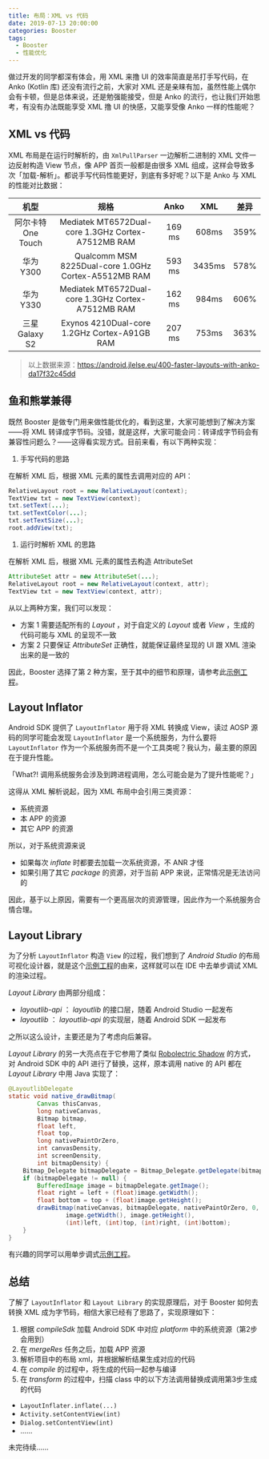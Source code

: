 ```yaml
---
title: 布局：XML vs 代码
date: 2019-07-13 20:00:00
categories: Booster
tags:
  - Booster
  - 性能优化
---
```


做过开发的同学都深有体会，用 XML 来撸 UI 的效率简直是吊打手写代码，在 Anko (Kotlin 库) 还没有流行之前，大家对 XML 还是亲睐有加，虽然性能上偶尔会有卡顿，但是总体来说，还是勉强能接受，但是 Anko 的流行，也让我们开始思考，有没有办法既能享受 XML 撸 UI 的快感，又能享受像 Anko 一样的性能呢？

## XML vs 代码

XML 布局是在运行时解析的，由 `XmlPullParser` 一边解析二进制的 XML 文件一边反射构造 View 节点，像 APP 首页一般都是由很多 XML 组成，这样会导致多次「加载-解析」。都说手写代码性能更好，到底有多好呢？以下是  Anko 与 XML 的性能对比数据：

| 机型              | 规格                                                 | Anko   | XML    | 差异 |
|:-----------------:|:----------------------------------------------------:|:------:|:------:|:----:|
| 阿尔卡特One Touch | Mediatek MT6572Dual-core 1.3GHz Cortex-A7512MB RAM   | 169 ms | 608ms  | 359% |
| 华为 Y300         | Qualcomm MSM 8225Dual-core 1.0GHz Cortex-A5512MB RAM | 593 ms | 3435ms | 578% |
| 华为 Y330         | Mediatek MT6572Dual-core 1.3GHz Cortex-A7512MB RAM   | 162 ms | 984ms  | 606% |
| 三星 Galaxy S2    | Exynos 4210Dual-core 1.2GHz Cortex-A91GB RAM         | 207 ms | 753ms  | 363% |

> 以上数据来源：https://android.jlelse.eu/400-faster-layouts-with-anko-da17f32c45dd

## 鱼和熊掌兼得

既然 Booster 是做专门用来做性能优化的，看到这里，大家可能想到了解决方案——将 XML 转译成字节码。没错，就是这样，大家可能会问：转译成字节码会有兼容性问题么？——这得看实现方式。目前来看，有以下两种实现：

1. 手写代码的思路

  在解析 XML 后，根据 XML 元素的属性去调用对应的 API：

  ```java
  RelativeLayout root = new RelativeLayout(context);
  TextView txt = new TextView(context);
  txt.setText(...);
  txt.setTextColor(...);
  txt.setTextSize(...);
  root.addView(txt);
  ```

1. 运行时解析 XML 的思路

  在解析 XML 后，根据 XML 元素的属性去构造 AttributeSet

  ```java
  AttributeSet attr = new AttributeSet(...);
  RelativeLayout root = new RelativeLayout(context, attr);
  TextView txt = new TextView(context, attr);
  ```

从以上两种方案，我们可以发现：

- 方案 1 需要适配所有的 *Layout* ，对于自定义的 *Layout* 或者 *View* ，生成的代码可能与 XML 的呈现不一致
- 方案 2 只要保证 *AttributeSet* 正确性，就能保证最终呈现的 UI 跟 XML 渲染出来的是一致的

因此，Booster 选择了第 2 种方案，至于其中的细节和原理，请参考此[示例工程](https://github.com/johnsonlee/layoutlib)。

## Layout Inflator

Android SDK 提供了 `LayoutInflator` 用于将 XML 转换成 View，读过 AOSP 源码的同学可能会发现 `LayoutInflator` 是一个系统服务，为什么要将 `LayoutInflator` 作为一个系统服务而不是一个工具类呢？我认为，最主要的原因在于提升性能。

「What?! 调用系统服务会涉及到跨进程调用，怎么可能会是为了提升性能呢？」

这得从 XML 解析说起，因为 XML 布局中会引用三类资源：

- 系统资源
- 本 APP 的资源
- 其它 APP 的资源

所以，对于系统资源来说

- 如果每次 *inflate* 时都要去加载一次系统资源，不 ANR 才怪
- 如果引用了其它 *package* 的资源，对于当前 APP 来说，正常情况是无法访问的

因此，基于以上原因，需要有一个更高层次的资源管理，因此作为一个系统服务合情合理。

## Layout Library

为了分析 `LayoutInflator` 构造 `View` 的过程，我们想到了 *Android Studio* 的布局可视化设计器，就是这个[示例工程](https://github.com/johnsonlee/layoutlib)的由来，这样就可以在 IDE 中去单步调试 XML 的渲染过程。

*Layout Library* 由两部分组成：

- *layoutlib-api* ： *layoutlib* 的接口层，随着 Android Studio 一起发布
- *layoutlib* ： *layoutlib-api* 的实现层，随着 Android SDK 一起发布

之所以这么设计，主要还是为了考虑向后兼容。

*Layout Library* 的另一大亮点在于它参用了类似 [Robolectric Shadow](http://robolectric.org/) 的方式，对 Android SDK 中的 API 进行了替换，这样，原本调用 native 的 API 都在 *Layout Library* 中用 Java 实现了：

```java
@LayoutlibDelegate
static void native_drawBitmap(
        Canvas thisCanvas,
        long nativeCanvas,
        Bitmap bitmap,
        float left,
        float top,
        long nativePaintOrZero,
        int canvasDensity,
        int screenDensity,
        int bitmapDensity) {
    Bitmap_Delegate bitmapDelegate = Bitmap_Delegate.getDelegate(bitmap);
    if (bitmapDelegate != null) {
        BufferedImage image = bitmapDelegate.getImage();
        float right = left + (float)image.getWidth();
        float bottom = top + (float)image.getHeight();
        drawBitmap(nativeCanvas, bitmapDelegate, nativePaintOrZero, 0, 0,
                image.getWidth(), image.getHeight(),
                (int)left, (int)top, (int)right, (int)bottom);
    }
}
```

有兴趣的同学可以用单步调式[示例工程](https://github.com/johnsonlee/layoutlib)。

## 总结

了解了 `LayoutInflator` 和 `Layout Library` 的实现原理后，对于 Booster 如何去转换 XML 成为字节码，相信大家已经有了思路了，实现原理如下：

1. 根据 *compileSdk* 加载 Android SDK 中对应 *platform* 中的系统资源（第2步会用到）
1. 在 *mergeRes* 任务之后，加载 APP 资源
1. 解析项目中的布局 xml，并根据解析结果生成对应的代码
1. 在 *compile* 的过程中，将生成的代码一起参与编译
1. 在 *transform* 的过程中，扫描 class 中的以下方法调用替换成调用第3步生成的代码

  - `LayoutInflater.inflate(...)`
  - `Activity.setContentView(int)`
  - `Dialog.setContentView(int)`
  - ......

未完待续......
